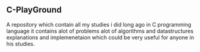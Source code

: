 **C-PlayGround**
---
A repository which contain all my studies i did long ago in C programming language it contains alot of problems alot of algorithms and datastructures explanations and implemenetaion which could be very useful for anyone in his studies.

